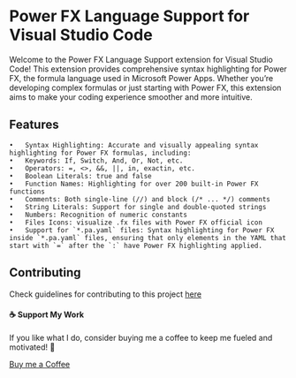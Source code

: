 # Power FX Language Support for Visual Studio Code

Welcome to the Power FX Language Support extension for Visual Studio Code! This extension provides comprehensive syntax highlighting for Power FX, the formula language used in Microsoft Power Apps. Whether you’re developing complex formulas or just starting with Power FX, this extension aims to make your coding experience smoother and more intuitive.

<h2><b>Features</b></h2>

	•	Syntax Highlighting: Accurate and visually appealing syntax highlighting for Power FX formulas, including:
	•	Keywords: If, Switch, And, Or, Not, etc.
	•	Operators: =, <>, &&, ||, in, exactin, etc.
	•	Boolean Literals: true and false
	•	Function Names: Highlighting for over 200 built-in Power FX functions
	•	Comments: Both single-line (//) and block (/* ... */) comments
	•	String Literals: Support for single and double-quoted strings
	•	Numbers: Recognition of numeric constants
	•	Files Icons: visualize .fx files with Power FX official icon
	•	Support for `*.pa.yaml` files: Syntax highlighting for Power FX inside `*.pa.yaml` files, ensuring that only elements in the YAML that start with `=` after the `:` have Power FX highlighting applied.


## Contributing
Check guidelines for contributing to this project <a href='https://github.com/leorrusso/powerfx-vscode-extension/blob/main/contributing.md'>here</a>


#### ☕ Support My Work

If you like what I do, consider buying me a coffee to keep me fueled and motivated! 🚀

<a href='https://buymeacoffee.com/leonardorax'> Buy me a Coffee</a> 

